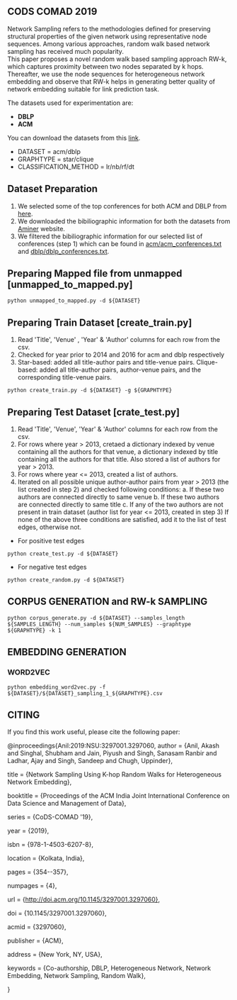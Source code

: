 ## CODS COMAD 2019  

Network Sampling refers to the methodologies defined for preserving structural properties of the given network using representative node sequences. Among various approaches, random walk based network sampling has received much popularity.  
This paper proposes a novel random walk based sampling approach  RW-k, which captures proximity between two nodes separated by k hops. Thereafter, we use the node sequences for heterogeneous network embedding and observe that RW-k helps in generating better quality of network embedding suitable for link prediction task. 

The datasets used for experimentation are:
* **DBLP**
* **ACM**

You can download the datasets from this [link](https://drive.google.com/file/d/1wC1A_P3Gpe9GMXiN3akHqLTTwSCpQNVC/view?usp=sharing).


- DATASET = acm/dblp
- GRAPHTYPE = star/clique
- CLASSIFICATION_METHOD = lr/nb/rf/dt


## Dataset Preparation
1. We selected some of the top conferences for both ACM and DBLP from [here](http://www.conferencelist.info/targets.html).
2. We downloaded the bibiliographic information for both the datasets from [Aminer](https://aminer.org/citation) website.
3. We filtered the bibiliographic information for our selected list of conferences (step 1) which can be found in [acm/acm_conferences.txt](https://github.com/piyush-jain1/Network-Sampling-using-K-hop-RW/blob/master/acm/acm_conferences.txt) and [dblp/dblp_conferences.txt](https://github.com/piyush-jain1/Network-Sampling-using-K-hop-RW/blob/master/dblp/dblp_conferences.txt).


## Preparing Mapped file from unmapped [unmapped_to_mapped.py]
```
python unmapped_to_mapped.py -d ${DATASET} 	
```
## Preparing Train Dataset [create_train.py]
1. Read 'Title', 'Venue' , 'Year' & 'Author' columns for each row from the csv.
2. Checked for year prior to 2014 and 2016 for acm and dblp respectively
3. Star-based: added all title-author pairs and title-venue pairs.
   Clique-based: added all title-author pairs, author-venue pairs, and the corresponding title-venue pairs.

```
python create_train.py -d ${DATASET} -g ${GRAPHTYPE}
```

## Preparing Test Dataset [crate_test.py]
1. Read 'Title', 'Venue', 'Year' & 'Author' columns for each row from the csv.
2. For rows where year > 2013, cretaed a dictionary indexed by venue containing all the authors for that venue, a dictionary indexed by title containing all the authors for that title. Also stored a list of authors for year > 2013.
3. For rows where  year <= 2013, created a list of authors.
4. Iterated on all possible unique author-author pairs from year > 2013 (the list created in step 2) and checked following conditions: 
   a. If these two authors are connected directly to same venue
   b. If these two authors are connected directly to same title
   c. If any of the two authors are not present in train dataset (author list for year <= 2013, created in step 3)
   If none of the above three conditions are satisfied, add it to the list of test edges, otherwise not.

- For positive test edges
```
python create_test.py -d ${DATASET} 
```

- For negative test edges

```
python create_random.py -d ${DATASET} 
```

## CORPUS GENERATION and RW-k SAMPLING
```
python corpus_generate.py -d ${DATASET} --samples_length ${SAMPLES_LENGTH} --num_samples ${NUM_SAMPLES} --graphtype ${GRAPHTYPE} -k 1
```

##  EMBEDDING GENERATION
### WORD2VEC

```
python embedding_word2vec.py -f ${DATASET}/${DATASET}_sampling_1_${GRAPHTYPE}.csv
```
## CITING
If you find this work useful, please cite the following paper:

@inproceedings{Anil:2019:NSU:3297001.3297060,
 author = {Anil, Akash and Singhal, Shubham and Jain, Piyush and Singh, Sanasam Ranbir and Ladhar, Ajay and Singh, Sandeep and Chugh, Uppinder},
 
 title = {Network Sampling Using K-hop Random Walks for Heterogeneous Network Embedding},
 
 booktitle = {Proceedings of the ACM India Joint International Conference on Data Science and Management of Data},
 
 series = {CoDS-COMAD '19},
 
 year = {2019},
 
 isbn = {978-1-4503-6207-8},
 
 location = {Kolkata, India},
 
 pages = {354--357},
 
 numpages = {4},
 
 url = {http://doi.acm.org/10.1145/3297001.3297060},
 
 doi = {10.1145/3297001.3297060},
 
 acmid = {3297060},
 
 publisher = {ACM},
 
 address = {New York, NY, USA},
 
 keywords = {Co-authorship, DBLP, Heterogeneous Network, Network Embedding, Network Sampling, Random Walk},
 
} 

